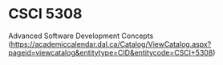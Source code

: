 # CSCI 5308 
Advanced Software Development Concepts (https://academiccalendar.dal.ca/Catalog/ViewCatalog.aspx?pageid=viewcatalog&entitytype=CID&entitycode=CSCI+5308)
